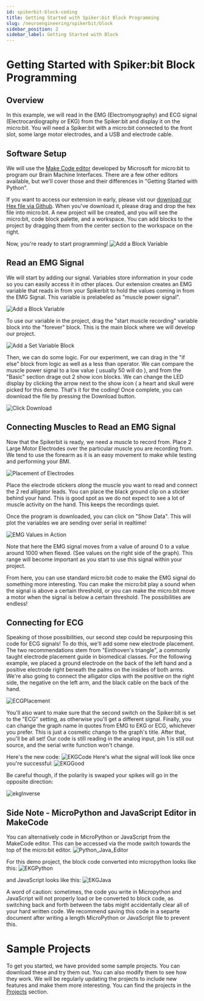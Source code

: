 ```yaml
---
id: spikerbit-block-coding
title: Getting Started with Spiker:bit Block Programming
slug: /neuroengineering/spikerbit/block
sidebar_position: 2
sidebar_label: Getting Started with Block 
---
```


# Getting Started with Spiker:bit Block Programming #

## Overview ##

In this example, we will read in the EMG (Electromyography) and ECG signal (Electrocardiography or EKG) from the Spiker:bit and display it on the micro:bit.  You will need a Spiker:bit with a micro:bit connected to the front slot, some large motor electrodes, and a USB and electrode cable.

## Software Setup ##
We will use the [Make Code editor](https://makecode.microbit.org/) developed by Microsoft for micro:bit to program our Brain Machine Interfaces. There are a few other editors available, but we'll cover those and their differences in "Getting Started with Python". <!--For now, navigate to the Make Code website and click on the "New Project" button. 
![Add a Block Variable]( ./blk_newProject.png) -->

If you want to access our extension in early, please vist our [download our Hex file via Github](https://github.com/BackyardBrains/pxt-spikerbit/releases/tag/v1.0.0). When you've download it, please drag and drop the hex file into micro:bit. A new project will be created, and you will see the micro:bit, code block palette, and a workspace.  You can add blocks to the project by dragging them from the center section to the workspace on the right. 

<!--Soon, our Spikerbit Extension will be available in Make Code. From there, you'll got to Make Code Editor > Extensions > Import and upload the hex file there. 
![Add our Extension]( ./extension_Adder.png) -->

Now, you're ready to start programming!
![Add a Block Variable]( ./blk_editor_Updated.png)

## Read an EMG Signal ##

We will start by adding our signal. Variables store information in your code so you can easily access it in other places. Our extension creates an EMG variable that reads in from your Spikerbit to hold the values coming in from the EMG Signal. This variable is prelabeled as "muscle power signal".

![Add a Block Variable]( ./blk_var_Updated.png)

To use our variable in the project, drag the "start muscle recording" variable block into the "forever" block.  This is the main block where we will develop our project.   

![Add a Set Variable Block]( ./blk_varSet_Updated.png)

Then, we can do some logic. For our experiment, we can drag in the "if else" block from logic as well as a less than operator. We can compare the muscle power signal to a low value ( usually 50 will do ), and from the "Basic" section drage out 2 show icon blocks. We can change the LED display by clicking the arrow next to the show icon ( a heart and skull were picked for this demo. That's it for the coding!  Once complete, you can download the file by pressing the Download button.  

![Click Download]( ./blk_download_Updated.png)


## Connecting Muscles to Read an EMG Signal ##

Now that the Spikerbit is ready, we need a muscle to record from. Place 2 Large Motor Electrodes over the particular muscle you are recording from.  We tend to use the forearm as it is an easy movement to make while testing and performing your BMI. 

![Placement of Electrodes]( ./emgToMicrobit.png)

Place the electrode stickers *along* the muscle you want to read and connect the 2 red alligator leads.  You can place the black ground clip on a sticker behind your hand. This is good spot as we do not expect to see a lot of muscle activity on the hand.  This keeps the recordings quiet.


Once the program is downloaded, you can click on "Show Data".  This will plot the variables we are sending over serial in realtime!

![EMG Values in Action](./blk_serialViewer.png)

Note that here the EMG signal moves from a value of around 0 to a value around 1000 when flexed. (See values on the right side of the graph).  This range will become important as you start to use this signal within your project.  

From here, you can use standard micro:bit code to make the EMG signal do something more interesting.  You can make the micro:bit play a sound when the signal is above a certain threshold, or you can make the micro:bit move a motor when the signal is below a certain threshold.  The possibilities are endless!  


## Connecting for ECG ##

Speaking of those possibilities, our second step could be repurposing this code for ECG signals! To do this, we'll add some new electrode placement. The two recommendations stem from "Einthoven's triangle", a commonly taught electrode placement guide in biomedical classes. For the following example, we placed a ground electrode on the back of the left hand and a positive electrode right beneath the palms on the insides of both arms. We're also going to connect the alligator clips with the positive on the right side, the negative on the left arm, and the black cable on the back of the hand.

![ECGPlacement](./ECGPlacement_Updated.png)

You'll also want to make sure that the second switch on the Spiker:bit is set to the "ECG" setting, as otherwise you'll get a different signal. Finally, you can change the graph name in quotes from EMG to EKG or ECG, whichever you prefer. This is just a cosmetic change to the graph's title. After that, you'll be all set! Our code is still reading in the analog input, pin 1 is still out source, and the serial write function won't change.  

Here's the new code:
![EKGCode](./EKGSerialCode_Updated.png)
Here's what the signal will look like once you're successful:
![EKGGood](./ECGGOOOD.png)

Be careful though, if the polarity is swaped your spikes will go in the opposite direction:

![ekgInverse](./ECGBAAD.png)


## Side Note - MicroPython and JavaScript Editor in MakeCode ##

You can alternatively code in MicroPython or JavaScript from the MakeCode editor. This can be accessed via the mode switch towards the top of the micro:bit editor.
![Python_Java_Editor](./EditorJava_Pyth_Updated.png)

For this demo project, the block code converted into micropython looks like this:
![EKGPython](./EKGPython_Updated.png)

and JavaScript looks like this:
![EKGJava](./EKGJava_Updated.png)

A word of caution: sometimes, the code you write in Micropython and JavaScript will not properly load or be converted to block code, as switching back and forth between the tabs might accidentally clear all of your hard written code. We recommend saving this code in a separte document after writing a length MicroPython or JavaScript file to prevent this. 

# Sample Projects #
  
To get you started, we have provided some sample projects.  You can download these and try them out.  You can also modify them to see how they work.  We will be regularly updating the projects to include new features and make them more interesting.  You can find the projects in the [Projects](../Projects) section. 
